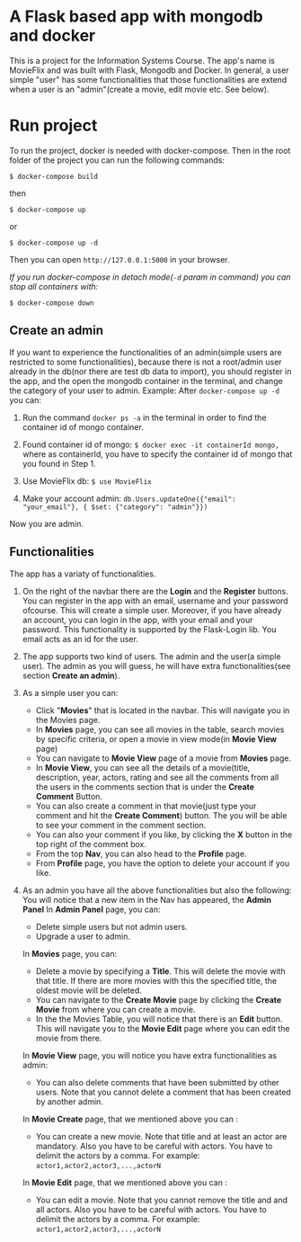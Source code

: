 # A Flask based app with mongodb and docker

This is a project for the Information Systems Course. The app's name is MovieFlix and was built with Flask, Mongodb and Docker.
In general, a user simple "user" has some functionalities that those functionalities are extend when a user is an "admin"(create a movie, edit movie etc. See below).


# Run project
To run the project, docker is needed with docker-compose.
Then in the root folder of the project you can run the following commands:

    $ docker-compose build

then

    $ docker-compose up
or

    $ docker-compose up -d
	
Then you can open `http://127.0.0.1:5000` in your browser.

*If you run docker-compose in detach mode(`-d` param in command) you can stop all containers with:* 

    $ docker-compose down



## Create an admin 
If you want to experience the functionalities of an admin(simple users are restricted to some functionalities), because there is not a root/admin user already in the db(nor there are test db data to import), you should register in the app, and the open the mongodb container in the terminal, and change the category of your user to admin. 
Example:
After `docker-compose up -d` you can:

 1. Run the command `docker ps -a`  in the terminal in order to find the container id of mongo container.

 2. Found container id of mongo: 
`$ docker exec -it containerId mongo,` where as containerId, you have to specify the container id of mongo that you found in Step 1.
 3. Use MovieFlix db: 
 `$ use MovieFlix`
 4. Make your account admin: 
  `db.Users.updateOne({"email": "your_email"}, { $set: {"category": "admin"}})`
  
Now you are admin.




## Functionalities

The app has a variaty of functionalities.

 1. On the right of the navbar there are the **Login** and the **Register** buttons. You can register in the app with an email, username and your password ofcourse. This will create a simple user. Moreover, if you have already an account, you can login in the app, with your email and your password. This functionality is supported by the Flask-Login lib. You email acts as an id for the user.
 
 2. The app supports two kind of users. The admin and the user(a simple user). The admin as you will guess, he will have extra functionalities(see section **Create an admin**). 

3. As a simple user you can:
	- Click "**Movies**" that is located in the navbar. This will navigate you in the Movies page. 
	- In **Movies** page, you can see all movies in the table, search movies by specific criteria, or open a movie in view mode(in **Movie View** page)
	- You can navigate to **Movie View** page of a movie from **Movies** page.
	- In  **Movie View**, you can see all the details of a movie(title, description, year, actors, rating and see all the comments from all the users in the comments section that is under the **Create Comment** Button. 
	- You can also create a comment in that movie(just type your comment and hit the **Create Comment**) button. The you will be able to see your comment in the comment section.
	- You can also your comment if you like, by clicking the **X** button in the top right of the comment box.
	- From the top **Nav**, you can also head to the **Profile** page.
	- From **Profile** page, you have the option to delete your account if you like.
	
4. As an admin you have all the above functionalities but also the following:
	You will notice that a new item in the Nav has appeared, the **Admin Panel**
	In **Admin Panel** page, you can: 
	- Delete simple users but not admin users.
    - Upgrade a user to admin.
    
	In **Movies** page, you can: 
	- Delete a movie by specifying a **Title**. This will delete the movie with that title. If there are more movies with this the specified title, the oldest movie will be deleted.
	- You can navigate to the **Create Movie** page by clicking the **Create Movie** from where you can create a movie.
	- In the the Movies Table, you will notice that there is an **Edit** button. This will navigate you to the **Movie Edit** page where you can edit the movie from there.

	In **Movie View** page, you will notice you have extra functionalities as admin: 
	- You can also delete comments that have been submitted by other users. Note that you cannot delete a comment that has been created by another admin.

	In **Movie Create** page, that we mentioned above you can : 
	- You can create a new movie. Note that title and at least an actor are mandatory. Also you have to be careful with actors. You have to delimit the actors by a comma. For example: `actor1,actor2,actor3,...,actorN`
	
	In **Movie Edit** page, that we mentioned above you can : 
	- You can edit a movie. Note that you cannot remove the title and and all actors. Also you have to be careful with actors. You have to delimit the actors by a comma. For example: `actor1,actor2,actor3,...,actorN`
